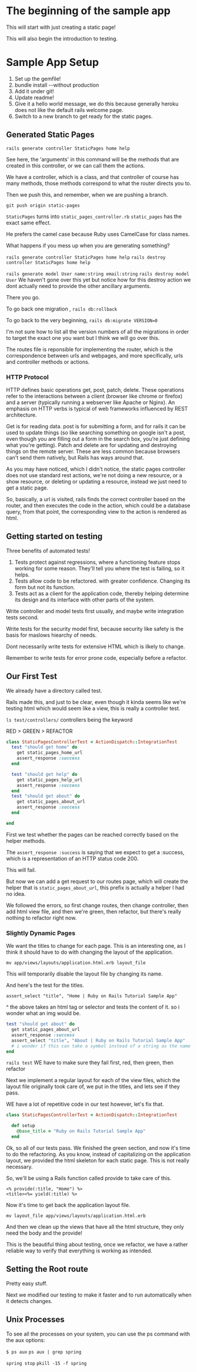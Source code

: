 # The beginning of the sample app

This will start with just creating a static page!

This will also begin the introduction to testing.

# Sample App Setup

1. Set up the gemfile!
2. bundle install --without production
3. Add it under git!
4. Update readme!
5. Give it a hello world message, we do this because generally heroku does not like the default rails welcome page.
6. Switch to a new branch to get ready for the static pages.

## Generated Static Pages

`rails generate controller StaticPages home help`

See here, the 'arguments' in this command will be the methods that are created in this controller, or we can call them the actions.

We have a controller, which is a class, and that controller of course has many methods, those methods correspond to what the router directs you to.

Then we push this, and remember, when we are pushing a branch.

`git push origin static-pages`

`StaticPages` turns into `static_pages_controller.rb`
`static_pages` has the exact same effect.

He prefers the camel case because Ruby uses CamelCase for class names.

What happens if you mess up when you are generating something?

`rails generate controller StaticPages home help`
`rails destroy controller StaticPages home help`

`rails generate model User name:string email:string`
`rails destroy model User`
We haven't gone over this yet but notice how for this destroy action we dont actually need to provide the other ancillary arguments.

There you go.

To go back one migration , `rails db:rollback`

To go back to the very beginning, `rails db:migrate VERSION=0`

I'm not sure how to list all the version numbers of all the migrations in order to target the exact one you want but I think we will go over this.

The routes file is reponsible for implementing the router, which is the correspondence between urls and webpages, and more specifically, urls and controller methods or actions.  

### HTTP Protocol

HTTP defines basic operations get, post, patch, delete. These operations refer to the interactions between a client (browser like chrome or firefox) and a server (typically running a webserver like Apache or Nginx).  An emphasis on HTTP verbs is typical of web frameworks influenced by REST architecture.

Get is for reading data.  post is for submitting a form, and for rails it can be used to update things (so like searching something on google isn't a post, even though you are filling out a form in the search box, you're just defining what you're getting).  Patch and delete are for updating and destroying things on the remote server. These are less common because browsers can't send them natively, but Rails has ways around that.

As you may have noticed, which I didn't notice, the static pages controller does not use standard rest actions,  we're not doing a new resource, or a show resource, or deleting or updating a resource, instead we just need to get a static page.

So, basically, a url is visited, rails finds the correct controller based on the router, and then executes the code in the action, which could be a database query, from that point, the corresponding view to the action is rendered as html.

## Getting started on testing

Three benefits of automated tests!

1. Tests protect against regressions, where a functioning feature stops working for some reason. They'll tell you where the test is failing, so it helps.
2. Tests allow code to be refactored. with greater confidence. Changing its form but not its function.
3. Tests act as a client for the application code, thereby helping determine its design and its interface with other parts of the system.

Write controller and model tests first usually, and maybe write integration tests second.  

Write tests for the security model first, because security like safety is the basis for maslows hiearchy of needs.

Dont necessarily write tests for extensive HTML which is ilkely to change.  

Remember to write tests for error prone code, especially before a refactor.  

## Our First Test

We already have a directory called test.

Rails made this, and just to be clear, even though it kinda seems like we're testing html which would seem like a view, this is really a controller test.

`ls test/controllers/` controllers being the keyword

RED > GREEN > REFACTOR

```ruby
class StaticPagesControllerTest < ActionDispatch::IntegrationTest
  test "should get home" do
    get static_pages_home_url
    assert_response :success
  end

  test "should get help" do
    get static_pages_help_url
    assert_response :success
  end
  test "should get about" do
    get static_pages_about_url
    assert_response :success
  end

end
```

First we test whether the pages can be reached correctly based on the helper methods.

The `assert_response :success` is saying that we expect to get a :success, which is a representation of an HTTP  status code 200.

This will fail.

But now we can add a get request to our routes page, which will create the helper that is `static_pages_about_url`, this prefix is actually a helper I had no idea.

We followed the errors, so first change routes, then change controller, then add html view file, and then we're green, then refactor, but there's really nothing to refactor right now.


### Slightly Dynamic Pages

We want the titles to change for each page.  This is an interesting one, as I think it should have to do with changing the layout of the application.

`mv app/views/layouts/application.html.erb layout_file`

This will temporarily disable the layout file by changing its name.

And here's the test for the titles.

`assert_select "title", "Home | Ruby on Rails Tutorial Sample App"`

^ the above takes an html tag or selector and tests the content of it. so i wonder what an img would be.
```ruby
test "should get about" do
  get static_pages_about_url
  assert_response :success
  assert_select "title", "About | Ruby on Rails Tutorial Sample App"
  # i wonder if this can take a symbol instead of a string as the name of the selector. it doesnt
end
```

`rails test` WE have to make sure they fail first, red, then green, then refactor

Next we implement a regular layout for each of the view files, which the layout file originally took care of, we put in the titles, and lets see if they pass.

WE have a lot of repetitive code in our test however, let's fix that.

```ruby
class StaticPagesControllerTest < ActionDispatch::IntegrationTest

  def setup
    @base_title = "Ruby on Rails Tutorial Sample App"
  end
```

Ok, so all of our tests pass.  We finished the green section, and now it's time to do the refactoring.  As you know, instead of capitalizing on the application layout, we provided the html skeleton for each static page.  This is not really necessary.  

So, we'll be using a Rails function called provide to take care of this.

```
<% provide(:title, "Home") %>
<title><%= yield(:title) %>
```

Now it's time to get back the application layout file.

`mv layout_file app/views/layouts/application.html.erb`

And then we clean up the views that have all the html structure, they only need the body and the provide!

This is the beautiful thing about testing, once we refactor, we have a rather reliable way to verify that everything is working as intended.

## Setting the Root route

Pretty easy stuff.

Next we modified our testing to make it faster and to run automatically when it detects changes.

## Unix Processes

To see all the processes on your system, you can use the ps command with the aux options:

`$ ps aux`
`ps aux | grep spring`

`spring stop`
`pkill -15 -f spring`
